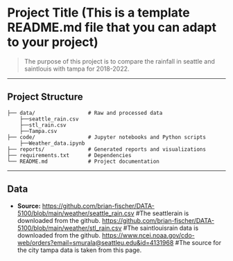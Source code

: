 # Project Title (This is a template README.md file that you can adapt to your project)

> The purpose of this project is to compare the rainfall in seattle and saintlouis with tampa for 2018-2022.

---

## Project Structure

```
├── data/                 # Raw and processed data
    ├──seattle_rain.csv     
    ├──stl_rain.csv          
    ├──Tampa.csv            
├── code/                 # Jupyter notebooks and Python scripts
    ├──Weather_data.ipynb 
├── reports/              # Generated reports and visualizations
├── requirements.txt      # Dependencies
└── README.md             # Project documentation
```

---

## Data

- **Source:**
https://github.com/brian-fischer/DATA-5100/blob/main/weather/seattle_rain.csv #The seattlerain is downloaded from the github.
https://github.com/brian-fischer/DATA-5100/blob/main/weather/stl_rain.csv      #The saintlouisrain data is downloaded from the github.
https://www.ncei.noaa.gov/cdo-web/orders?email=smurala@seattleu.edu&id=4131968 #The source for the city tampa data is taken from this page.

